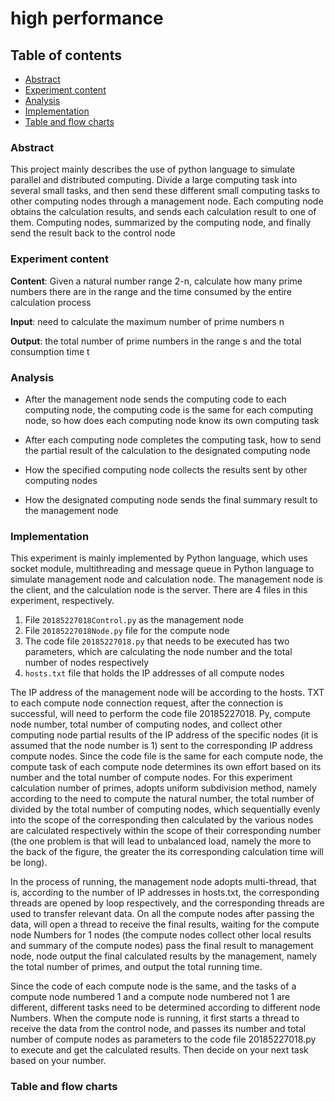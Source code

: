 # high performance

## Table of contents
- [Abstract](#abstract)
- [Experiment content](#experiment-content)
- [Analysis](#analysis)
- [Implementation](#implementation)
- [Table and flow charts](#table-and-flow-charts)

### Abstract

This project mainly describes the use of python language to simulate parallel and distributed computing. Divide a large computing task into several small tasks, and then send these different small computing tasks to other computing nodes through a management node. Each computing node obtains the calculation results, and sends each calculation result to one of them. Computing nodes, summarized by the computing node, and finally send the result back to the control node

### Experiment content

**Content**: Given a natural number range 2-n, calculate how many prime numbers there are in the range and the time consumed by the entire calculation process


**Input**: need to calculate the maximum number of prime numbers n


**Output**: the total number of prime numbers in the range s and the total consumption time t

### Analysis

+ After the management node sends the computing code to each computing node, the computing code is the same for each computing node, so how does each computing node know its own computing task

+ After each computing node completes the computing task, how to send the partial result of the calculation to the designated computing node

+  How the specified computing node collects the results sent by other computing nodes

+ How the designated computing node sends the final summary result to the management node

### Implementation

This experiment is mainly implemented by Python language, which uses socket module, multithreading and message queue in Python language to simulate management node and calculation node. The management node is the client, and the calculation node is the server. There are 4 files in this experiment, respectively.

1. File `20185227018Control.py` as the management node
2. File `20185227018Node.py` file for the compute node
3. The code file `20185227018.py` that needs to be executed has two parameters, which are calculating the node number and the total number of nodes respectively
4. `hosts.txt` file that holds the IP addresses of all compute nodes


The IP address of the management node will be according to the hosts. TXT to each compute node connection request, after the connection is successful, will need to perform the code file 20185227018. Py, compute node number, total number of computing nodes, and collect other computing node partial results of the IP address of the specific nodes (it is assumed that the node number is 1) sent to the corresponding IP address compute nodes. Since the code file is the same for each compute node, the compute task of each compute node determines its own effort based on its number and the total number of compute nodes. For this experiment calculation number of primes, adopts uniform subdivision method, namely according to the need to compute the natural number, the total number of divided by the total number of computing nodes, which sequentially evenly into the scope of the corresponding then calculated by the various nodes are calculated respectively within the scope of their corresponding number (the one problem is that will lead to unbalanced load, namely the more to the back of the figure, the greater the its corresponding calculation time will be long).


In the process of running, the management node adopts multi-thread, that is, according to the number of IP addresses in hosts.txt, the corresponding threads are opened by loop respectively, and the corresponding threads are used to transfer relevant data. On all the compute nodes after passing the data, will open a thread to receive the final results, waiting for the compute node Numbers for 1 nodes (the compute nodes collect other local results and summary of the compute nodes) pass the final result to management node, node output the final calculated results by the management, namely the total number of primes, and output the total running time.


Since the code of each compute node is the same, and the tasks of a compute node numbered 1 and a compute node numbered not 1 are different, different tasks need to be determined according to different node Numbers. When the compute node is running, it first starts a thread to receive the data from the control node, and passes its number and total number of compute nodes as parameters to the code file 20185227018.py to execute and get the calculated results. Then decide on your next task based on your number.

### Table and flow charts

